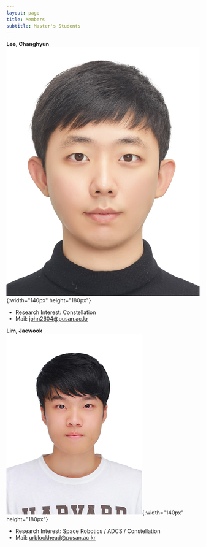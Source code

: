 ```yaml
---
layout: page
title: Members
subtitle: Master's Students
---
```


**Lee, Changhyun**  
![Lee, Changhyun](/assets/img/이창현.jpg){:width="140px" height="180px"}

- Research Interest: Constellation
- Mail: john2604@pusan.ac.kr


**Lim, Jaewook**  
![Lim, Jaewook](/assets/img/임재욱.jpg){:width="140px" height="180px"}

- Research Interest: Space Robotics / ADCS / Constellation
- Mail: urblockhead@pusan.ac.kr
